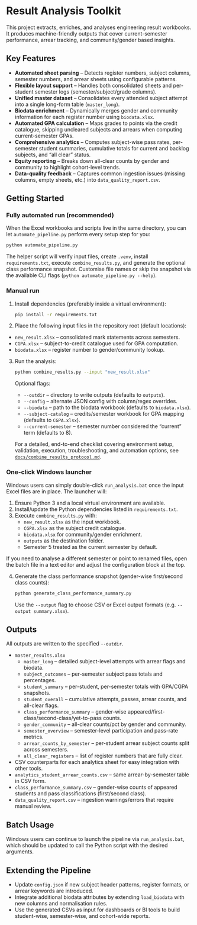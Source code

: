 # Result Analysis Toolkit

This project extracts, enriches, and analyses engineering result workbooks. It produces
machine-friendly outputs that cover current-semester performance, arrear tracking, and
community/gender based insights.

## Key Features

* **Automated sheet parsing** – Detects register numbers, subject columns, semester
  numbers, and arrear sheets using configurable patterns.
* **Flexible layout support** – Handles both consolidated sheets and per-student
  semester logs (semester/subject/grade columns).
* **Unified master dataset** – Consolidates every attended subject attempt into a single
  long-form table (`master_long`).
* **Biodata enrichment** – Dynamically merges gender and community information for each
  register number using `biodata.xlsx`.
* **Automated GPA calculation** – Maps grades to points via the credit catalogue,
  skipping uncleared subjects and arrears when computing current-semester GPAs.
* **Comprehensive analytics** – Computes subject-wise pass rates, per-semester student
  summaries, cumulative totals for current and backlog subjects, and “all clear” status.
* **Equity reporting** – Breaks down all-clear counts by gender and community to highlight
  cohort-level trends.
* **Data-quality feedback** – Captures common ingestion issues (missing columns, empty
  sheets, etc.) into `data_quality_report.csv`.

## Getting Started

### Fully automated run (recommended)

When the Excel workbooks and scripts live in the same directory, you can let
`automate_pipeline.py` perform every setup step for you:

```bash
python automate_pipeline.py
```

The helper script will verify input files, create `.venv`, install
`requirements.txt`, execute `combine_results.py`, and generate the optional
class performance snapshot. Customise file names or skip the snapshot via the
available CLI flags (`python automate_pipeline.py --help`).

### Manual run

1. Install dependencies (preferably inside a virtual environment):

   ```bash
   pip install -r requirements.txt
   ```

2. Place the following input files in the repository root (default locations):

* `new_result.xlsx` – consolidated mark statements across semesters.
* `CGPA.xlsx` – subject-to-credit catalogue used for GPA computation.
* `biodata.xlsx` – register number to gender/community lookup.

3. Run the analysis:

   ```bash
   python combine_results.py --input "new_result.xlsx"
   ```

   Optional flags:

   * `--outdir` – directory to write outputs (defaults to `outputs`).
   * `--config` – alternate JSON config with column/regex overrides.
   * `--biodata` – path to the biodata workbook (defaults to `biodata.xlsx`).
   * `--subject-catalog` – credits/semester workbook for GPA mapping (defaults to `CGPA.xlsx`).
   * `--current-semester` – semester number considered the “current” term (defaults to 8).

   For a detailed, end-to-end checklist covering environment setup, validation,
   execution, troubleshooting, and automation options, see
   [`docs/combine_results_protocol.md`](docs/combine_results_protocol.md).

### One-click Windows launcher

Windows users can simply double-click `run_analysis.bat` once the input Excel files are in
place. The launcher will:

1. Ensure Python 3 and a local virtual environment are available.
2. Install/update the Python dependencies listed in `requirements.txt`.
3. Execute `combine_results.py` with:
   * `new_result.xlsx` as the input workbook.
   * `CGPA.xlsx` as the subject credit catalogue.
   * `biodata.xlsx` for community/gender enrichment.
   * `outputs` as the destination folder.
   * Semester 5 treated as the current semester by default.

If you need to analyse a different semester or point to renamed files, open the batch file
in a text editor and adjust the configuration block at the top.

4. Generate the class performance snapshot (gender-wise first/second class counts):

   ```bash
   python generate_class_performance_summary.py
   ```

   Use the `--output` flag to choose CSV or Excel output formats (e.g. `--output summary.xlsx`).

## Outputs

All outputs are written to the specified `--outdir`.

* `master_results.xlsx`
  * `master_long` – detailed subject-level attempts with arrear flags and biodata.
  * `subject_outcomes` – per-semester subject pass totals and percentages.
  * `student_summary` – per-student, per-semester totals with GPA/CGPA snapshots.
  * `student_overall` – cumulative attempts, passes, arrear counts, and all-clear flags.
  * `class_performance_summary` – gender-wise appeared/first-class/second-class/yet-to-pass counts.
  * `gender_community` – all-clear counts/pct by gender and community.
  * `semester_overview` – semester-level participation and pass-rate metrics.
  * `arrear_counts_by_semester` – per-student arrear subject counts split across semesters.
  * `all_clear_registers` – list of register numbers that are fully clear.
* CSV counterparts for each analytics sheet for easy integration with other tools.
* `analytics_student_arrear_counts.csv` – same arrear-by-semester table in CSV form.
* `class_performance_summary.csv` – gender-wise counts of appeared students and pass classifications (first/second class).
* `data_quality_report.csv` – ingestion warnings/errors that require manual review.

## Batch Usage

Windows users can continue to launch the pipeline via `run_analysis.bat`, which should be
updated to call the Python script with the desired arguments.

## Extending the Pipeline

* Update `config.json` if new subject header patterns, register formats, or arrear
  keywords are introduced.
* Integrate additional biodata attributes by extending `load_biodata` with new columns
  and normalisation rules.
* Use the generated CSVs as input for dashboards or BI tools to build student-wise,
  semester-wise, and cohort-wide reports.

